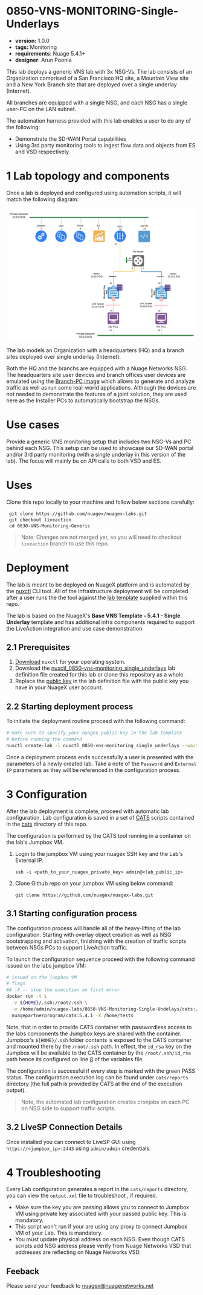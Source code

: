 # 0850-VNS-MONITORING-Single-Underlays

* **version:** 1.0.0
* **tags:** Monitoring
* **requirements**: Nuage 5.4.1+
* **designer**: Arun Poonia

This lab deploys a generic VNS lab with 3x NSG-Vs. The lab consists of an Organization comprised of a San Francisco HQ site, a Mountain View site and a New York Branch site that are deployed over a single underlay (Internet).

All branches are equipped with a single NSG, and each NSG has a single user-PC on the LAN subnet.

The automation harness provided with this lab enables a user to do any of the following:

* Demonstrate the SD-WAN Portal capabilities
* Using 3rd party monitoring tools to ingest flow data and objects from ES and VSD respectively

# 1 Lab topology and components

Once a lab is deployed and configured using automation scripts, it will match the following diagram:

![lab](./images/image.png)

The lab models an Organization with a headquarters (HQ) and a branch sites deployed over single underlay (Internet).

Both the HQ and the branchs are equipped with a Nuage Networks NSG. The headquarters site user devices and branch offices user devices are emulated using the [Branch-PC image](https://nuagenetworks.zendesk.com/hc/en-us/articles/360010244033) which allows to generate and analyze traffic as well as run some real-world applications. Although the devices are not needed to demonstrate the features of a joint solution, they are used here as the Installer PCs to automatically bootstrap the NSGs.

# Use cases

Provide a generic VNS monitoring setup that includes two NSG-Vs and PC behind each NSG. This setup can be used to showcase our SD-WAN portal and/or 3rd party monitoring (with a single underlay in this version of the lab). The focus will mainly be on API calls to both VSD and ES.

# Uses

Clone this repo locally to your machine and follow below sections carefully: 


```
 git clone https://github.com/nuagex/nuagex-labs.git
 git checkout liveaction
 cd 0830-VNS-Monitoring-Generic
```

> Note: Changes are not merged yet, so you will need to checkout `liveaction` branch to use this repo. 

# Deployment 

The lab is meant to be deployed on NuageX platform and is automated by the [nuxctl](https://nuxctl.nuagex.io) CLI tool. All of the infrastructure deployment will be completed after a user runs the the tool against the [lab template](nuxctl_0850-vns-monitoring_single_underlays.yml) supplied within this repo.

The lab is based on the NuageX's **Base VNS Template - 5.4.1 - Single Underlay** template and has additional infra components required to support the LiveAction integration and use case demonstration

## 2.1 Prerequisites
1. [Download](https://nuxctl.nuagex.io#download) `nuxctl` for your operating system.
2. Download the [nuxctl_0850-vns-monitoring_single_underlays](nuxctl_0850-vns-monitoring_single_underlays.yml) lab definition file created for this lab or clone this repository as a whole.
3. Replace the [public key](nuxctl_0850-vns-monitoring_single_underlays.yml#L7) in the lab definition file with the public key you have in your NuageX user account.

## 2.2 Starting deployment process
To initiate the deployment routine proceed with the following command:
```bash
# make sure to specify your nuagex public key in the lab template
# before running the command
nuxctl create-lab -l nuxctl_0850-vns-monitoring_single_underlays --wait
```

Once a deployment process ends successfully a user is presented with the parameters of a newly created lab. Take a note of the `Password` and `External IP` parameters as they will be referenced in the configuration process.

# 3 Configuration
After the lab deployment is complete, proceed with automatic lab configuration. Lab configuration is saved in a set of [CATS](http://cats-docs.nuageteam.net) scripts contained in the [cats](./cats/) directory of this repo.

The configuration is performed by the CATS tool running in a container on the lab's Jumpbox VM. 
1. Login to the jumpbox VM using your nuagex SSH key and the Lab's External IP.
   ```
   ssh -i <path_to_your_nuagex_private_key> admin@<lab_public_ip>
   ```
2. Clone Github repo on your jumpbox VM using below command:
   ```
   git clone https://github.com/nuagex/nuagex-labs.git
   ```

## 3.1 Starting configuration process
The configuration process will handle all of the heavy-lifting of the lab configuration. Starting with overlay object creation as well as NSG bootstrapping and activation, finishing with the creation of traffic scripts between NSGs PCs to support LiveAction traffic.

To launch the configuration sequence proceed with the following command issued on the labs jumpbox VM:

```bash
# issued on the jumpbox VM
# flags
## -X -- stop the execution on first error
docker run -t \
  -v ${HOME}/.ssh:/root/.ssh \
  -v /home/admin/nuagex-labs/0850-VNS-Monitoring-Single-Undelays/cats:/home/tests \
  nuagepartnerprogram/cats:5.4.1 -X /home/tests
```

Note, that in order to provide CATS container with passwordless access to the labs components the Jumpbox keys are shared with the container.  
Jumpbox's `${HOME}/.ssh` folder contents is exposed to the CATS container and mounted there by the `/root/.ssh` path. In effect, the `id_rsa` key on the Jumpbox will be available to the CATS container by the `/root/.ssh/id_rsa` path hence its configured on line [8](./cats/vars.robot#L8) of the variables file.


The configuration is successful if every step is marked with the green PASS status. The configuration execution log can be found under `cats/reports` directory (the full path is provided by CATS at the end of the execution output).

> Note, the automated lab configuration creates cronjobs on each PC on NSG side to support traffic scripts.

## 3.2 LiveSP Connection Details
Once installed you can connect to LiveSP GUI using `https://<jumpbox_ip>:2443` using `admin/admin` credentials. 

# 4 Troubleshooting


Every Lab configuration generates a report in the `cats/reports` directory, you can view the `output.xml` file to troubleshoot , if required.

- Make sure the key you are passing allows you to connect to Jumpbox VM using private key associated with your passed public key. This is mandatory.
- This script won't run if your are using any proxy to connect Jumpbox VM of your Lab. This is mandatory.
- You must update physical address on each NSG. Even though CATS scripts add NSG address please verify from Nuage Networks VSD that addresses are reflecting on Nuage Networks VSD.

## Feeback

Please send your feedback to nuagex@nuagenetworks.net
